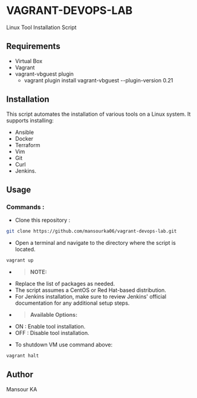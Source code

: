 # VAGRANT-DEVOPS-LAB

Linux Tool Installation Script

## Requirements

- Virtual Box
- Vagrant
- vagrant-vbguest plugin
    - vagrant plugin install vagrant-vbguest --plugin-version 0.21


## Installation

This script automates the installation of various tools on a Linux system. It supports installing:
- Ansible
 - Docker
 - Terraform 
 - Vim
 - Git
 - Curl
 - Jenkins.


## Usage

### Commands :

* Clone this repository :
```bash
git clone https://github.com/mansourka06/vagrant-devops-lab.git
```

* Open a terminal and navigate to the directory where the script is located.
```bash
vagrant up
```

* > **NOTE:**
 - Replace the list of packages as needed.
 - The script assumes a CentOS or Red Hat-based distribution.
 - For Jenkins installation, make sure to review Jenkins' official documentation for any additional setup steps.

* > **Available Options:**
 - ON : Enable tool installation.
 - OFF : Disable tool installation.
 

* To shutdown VM use command above:
```bash
vagrant halt
```

## Author
Mansour KA
